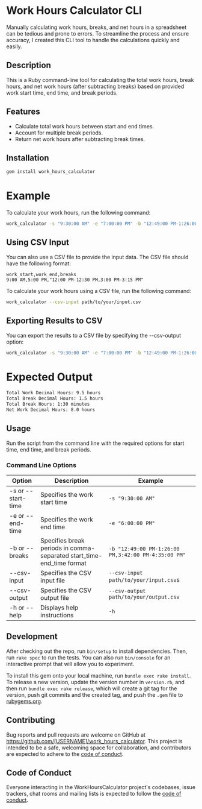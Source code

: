 # Work Hours Calculator CLI

Manually calculating work hours, breaks, and net hours in a spreadsheet can be tedious and prone to errors. To streamline the process and ensure accuracy, I created this CLI tool to handle the calculations quickly and easily.

## Description
This is a Ruby command-line tool for calculating the total work hours, break hours, and net work hours (after subtracting breaks) based on provided work start time, end time, and break periods.

## Features
- Calculate total work hours between start and end times.
- Account for multiple break periods.
- Return net work hours after subtracting break times.

## Installation

```bash
gem install work_hours_calculator
```

# Example
To calculate your work hours, run the following command:
```bash
work_calculator -s "9:30:00 AM" -e "7:00:00 PM" -b "12:49:00 PM-1:26:00 PM,3:42:00 PM-4:35:00 PM"
```

## Using CSV Input
You can also use a CSV file to provide the input data. The CSV file should have the following format:
```text
work_start,work_end,breaks
9:00 AM,5:00 PM,"12:00 PM-12:30 PM,3:00 PM-3:15 PM"
```
To calculate your work hours using a CSV file, run the following command:
```bash
work_calculator --csv-input path/to/your/input.csv
```
## Exporting Results to CSV
You can export the results to a CSV file by specifying the --csv-output option:
```bash
work_calculator -s "9:30:00 AM" -e "7:00:00 PM" -b "12:49:00 PM-1:26:00 PM,3:42:00 PM-4:35:00 PM" --csv-output path/to/your/output.csv
```

# Expected Output
```bash
Total Work Decimal Hours: 9.5 hours
Total Break Decimal Hours: 1.5 hours
Total Break Hours: 1:30 minutes
Net Work Decimal Hours: 8.0 hours
```

## Usage
Run the script from the command line with the required options for start time, end time, and break periods.

### Command Line Options
| Option | Description | Example |
| -------- | ------- | ------- |
| -s or --start-time | Specifies the work start time | `-s "9:30:00 AM"` |
| -e or --end-time | Specifies the work end time | `-e "6:00:00 PM"` |
| -b or --breaks | Specifies break periods in comma-separated start_time-end_time format | `-b "12:49:00 PM-1:26:00 PM,3:42:00 PM-4:35:00 PM"` |
| --csv-input | Specifies the CSV input file | `--csv-input path/to/your/input.csv`s |
| --csv-output | Specifies the CSV output file | `--csv-output path/to/your/output.csv` |
| -h or --help | Displays help instructions | `-h` |

## Development

After checking out the repo, run `bin/setup` to install dependencies. Then, run `rake spec` to run the tests. You can also run `bin/console` for an interactive prompt that will allow you to experiment.

To install this gem onto your local machine, run `bundle exec rake install`. To release a new version, update the version number in `version.rb`, and then run `bundle exec rake release`, which will create a git tag for the version, push git commits and the created tag, and push the `.gem` file to [rubygems.org](https://rubygems.org).

## Contributing

Bug reports and pull requests are welcome on GitHub at https://github.com/[USERNAME]/work_hours_calculator. This project is intended to be a safe, welcoming space for collaboration, and contributors are expected to adhere to the [code of conduct](https://github.com/[USERNAME]/work_hours_calculator/blob/main/CODE_OF_CONDUCT.md).

## Code of Conduct

Everyone interacting in the WorkHoursCalculator project's codebases, issue trackers, chat rooms and mailing lists is expected to follow the [code of conduct](https://github.com/[USERNAME]/work_hours_calculator/blob/main/CODE_OF_CONDUCT.md).
